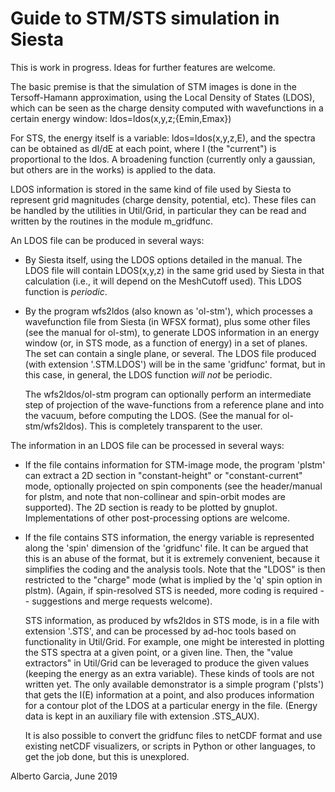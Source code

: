 # Guide to STM/STS simulation in Siesta

This is work in progress. Ideas for further features are welcome.

The basic premise is that the simulation of STM images is done in the
Tersoff-Hamann approximation, using the Local Density of States
(LDOS), which can be seen as the charge density computed with
wavefunctions in a certain energy window: ldos=ldos(x,y,z;{Emin,Emax})

For STS, the energy itself is a variable: ldos=ldos(x,y,z,E), and the
spectra can be obtained as dI/dE at each point, where I (the
"current") is proportional to the ldos. A broadening function (currently
only a gaussian, but others are in the works) is applied to the data.

LDOS information is stored in the same kind of file used by Siesta to
represent grid magnitudes (charge density, potential, etc). These
files can be handled by the utilities in Util/Grid, in particular they
can be read and written by the routines in the module m_gridfunc.

An LDOS file can be produced in several ways:

  * By Siesta itself, using the LDOS options detailed in the manual.
    The LDOS file will contain LDOS(x,y,z) in the same grid used by Siesta
    in that calculation (i.e., it will depend on the MeshCutoff used).
    This LDOS function is *periodic*.  

  * By the program wfs2ldos (also known as 'ol-stm'), which processes
    a wavefunction file from Siesta (in WFSX format), plus some other
    files (see the manual for ol-stm), to generate LDOS information in
    an energy window (or, in STS mode, as a function of energy) in a
    set of planes.  The set can contain a single plane, or
    several. The LDOS file produced (with extension '.STM.LDOS') will
    be in the same 'gridfunc' format, but in this case, in general,
    the LDOS function *will not* be periodic.

    The wfs2ldos/ol-stm program can optionally perform an intermediate step
    of projection of the wave-functions from a reference plane and
    into the vacuum, before computing the LDOS. (See the manual for
    ol-stm/wfs2ldos). This is completely transparent to the user.
    
The information in an LDOS file can be processed in several ways:

   * If the file contains information for STM-image mode, the program
     'plstm' can extract a 2D section in "constant-height" or
     "constant-current" mode, optionally projected on spin components
     (see the header/manual for plstm, and note that non-collinear and
     spin-orbit modes are supported).  The 2D section is ready to be
     plotted by gnuplot. Implementations of other post-processing
     options are welcome.

   * If the file contains STS information, the energy variable is
     represented along the 'spin' dimension of the 'gridfunc' file. It
     can be argued that this is an abuse of the format, but it is
     extremely convenient, because it simplifies the coding and the
     analysis tools. Note that the "LDOS" is then restricted to the
     "charge" mode (what is implied by the 'q' spin option in plstm).
     (Again, if spin-resolved STS is needed, more coding is required
     -- suggestions and merge requests welcome).

     STS information, as produced by wfs2ldos in STS mode, is in a
     file with extension '.STS', and can be processed by ad-hoc tools
     based on functionality in Util/Grid. For example, one might be
     interested in plotting the STS spectra at a given point, or a
     given line. Then, the "value extractors" in Util/Grid can be
     leveraged to produce the given values (keeping the energy as an
     extra variable).  These kinds of tools are not written yet. The
     only available demonstrator is a simple program ('plsts') that
     gets the I(E) information at a point, and also produces
     information for a contour plot of the LDOS at a particular energy
     in the file. (Energy data is kept in an auxiliary file with
     extension .STS_AUX).

     It is also possible to convert the gridfunc files to netCDF
     format and use existing netCDF visualizers, or scripts in Python or
     other languages, to get the job done, but this is unexplored.

Alberto Garcia, June 2019

    
    